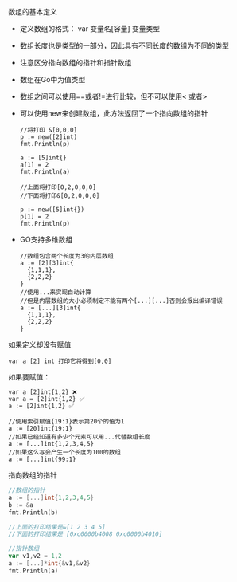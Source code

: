 数组的基本定义

- 定义数组的格式： var 变量名[容量] 变量类型

- 数组长度也是类型的一部分，因此具有不同长度的数组为不同的类型

- 注意区分指向数组的指针和指针数组

- 数组在Go中为值类型

- 数组之间可以使用==或者!=进行比较，但不可以使用< 或者>

- 可以使用new来创建数组，此方法返回了一个指向数组的指针

  ```
  //将打印 &[0,0,0]
  p := new([2]int)
  fmt.Println(p)
  
  a := [5]int{}
  a[1] = 2
  fmt.Println(a)
  
  //上面将打印[0,2,0,0,0]
  //下面将打印&[0,2,0,0,0]
  
  p := new([5]int{})
  p[1] = 2
  fmt.Println(p)
  ```

  

- GO支持多维数组

  ```
  //数组包含两个长度为3的内层数组
  a := [2][3]int{
  	{1,1,1},
  	{2,2,2}
  }
  //使用...来实现自动计算
  //但是内层数组的大小必须制定不能有两个[...][...]否则会报出编译错误
  a := [...][3]int{
  	{1,1,1},
  	{2,2,2}
  }
  ```

  

如果定义却没有赋值

```
var a [2] int 打印它将得到[0,0]
```

如果要赋值：

```
var a [2]int{1,2} ❌
var a = [2]int{1,2} ✅
a := [2]int{1,2} ✅

//使用索引赋值{19:1}表示第20个的值为1
a := [20]int{19:1}
//如果已经知道有多少个元素可以用...代替数组长度
a := [...]int{1,2,3,4,5}
//如果这么写会产生一个长度为100的数组
a := [...]int{99:1}

```

指向数组的指针

```go
//数组的指针
a := [...]int{1,2,3,4,5}
b := &a
fmt.Println(b)

//上面的打印结果是&[1 2 3 4 5]
//下面的打印结果是 [0xc0000b4008 0xc0000b4010]

//指针数组
var v1,v2 = 1,2
a := [...]*int{&v1,&v2}
fmt.Println(a)
```



